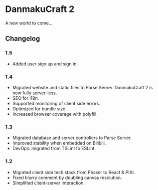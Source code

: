 # DanmakuCraft 2

A new world to come...

## Changelog

### 1.5

- Added user sign up and sign in.

### 1.4

- Migrated website and static files to Parse Server. DanmakuCraft 2 is now fully server-less.
- SEO for i18n.
- Supported monitoring of client side errors. 
- Optimized for bundle size.
- Increased browser coverage with polyfill.

### 1.3

- Migrated database and server controllers to Parse Server.
- Improved stability when embedded on Bilibili.
- DevOps: migrated from TSLint to ESLint.

### 1.2

- Migrated client side tech stack from Phaser to React & PIXI.
- Fixed blurry comment by doubling canvas resolution.
- Simplified client-server interaction.

